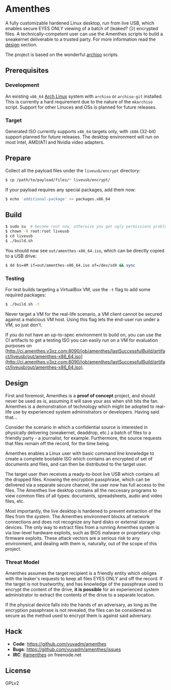 # Amenthes

A fully customizable hardened Linux desktop, run from live USB, which enables secure EYES ONLY viewing of a batch of (leaked? :smirk:) encrypted files. A technically-competent user can use the Amenthes scripts to build a sneakernet deliverable to a trusted party. For more information read the [design](#design) section.

The project is based on the wonderful [archiso](https://wiki.archlinux.org/index.php/Archiso) scripts.

## Prerequisites

### Development

An existing `x86_64` [Arch Linux](https://www.archlinux.org/) system with `archiso` or `archiso-git` installed. This is currently a hard requirement due to the nature of the `mkarchiso` script. Support for other Linuces and OSs is planned for future releases.

### Target

Generated ISO currently supports `x86_64` targets only, with `i686` (32-bit) support planned for future releases. The desktop environment will run on most Intel, AMD/ATI and Nvidia video adapters.

## Prepare

Collect all the payload files under the `liveusb/encrypt` directory:

```bash
$ cp /path/to/payload/files/* liveusb/encrypt/
```

If your payload requires any special packages, add them now:

```bash
$ echo 'additional-package' >> packages.x86_64
```

## Build

```bash
$ sudo su  # become root now, otherwise you get ugly permissions problems
$ chown -R root:root liveusb
$ cd liveusb
$ ./build.sh
```

You should now see `out/amenthes-x86_64.iso`, which can be directly copied to a USB drive:

```bash
$ dd bs=4M if=out/amenthes-x86_64.iso of=/dev/sdX && sync
```

### Testing

For test builds targeting a VirtualBox VM, use the `-t` flag to add some required packages:

```bash
$ ./build.sh -t
```

Never target a VM for the real-life scenario, a VM client cannot be secured against a malicious VM host. Using this flag lets the end-user run under a VM, so just don't.

If you do not have an up-to-spec environment to build on, you can use the CI artifacts to get a testing ISO you can easily run on a VM for evaluation purposes on [http://ci.amenthes.y3xz.com:8090/job/amenthes/lastSuccessfulBuild/artifact/liveusb/out/amenthes-x86_64.iso](http://ci.amenthes.y3xz.com:8090/job/amenthes/lastSuccessfulBuild/artifact/liveusb/out/amenthes-x86_64.iso).

## Design

First and foremost, Amenthes is a **proof of concept** project, and should never be used *as is*, assuming it will save your ass when shit hits the fan. Amenthes is a demonstration of technology which might be adopted to real-life use by experienced system administrators or developers. Having said that...

Consider the scenario in which a confidential source is interested in physically delivering (sneakernet, deaddrop, etc.) a batch of files to a friendly party - a journalist, for example. Furthermore, the source requests that files remain off the record, for the time being.

Amenthes enables a Linux user with basic command line knowledge to create a complete bootable ISO which contains an encrypted of set of documents and files, and can then be distributed to the target user.

The target user then receives a ready-to-boot live USB which contains all the dropped files. Knowing the encryption passphrase, which can be delivered via a separate secure channel, the user now has full access to the files. The Amenthes live desktop contains all the neccesary programs to view common files of all types: documents, spreadsheets, audio and video files, etc.

Most importantly, the live desktop is hardened to prevent extraction of the files from the system. The Amenthes environment blocks all network connections and does not recognize any hard disks or external storage devices. The only way to extract files from a running Amenthes system is via low-level hardware exploits, such as BIOS malware or proprietary chip firmware exploits. These attack vectors are a serious risk to any environment, and dealing with them is, naturally, out of the scope of this project.

### Threat Model

Amenthes assumes the target recipient is a friendly entity which obliges with the leaker's requests to keep all files EYES ONLY and off the record. If the target is not trustworthy, and has knowledge of the passphrase used to encrypt the content of the drive, **it is possible** for an experienced system administrator to extract the contents of the drive to a separate location.

If the physical device falls into the hands of an adversary, as long as the encryption passphrase is not revealed, the files can be considered as secure as the method used to encrypt them is against said adversary.

## Hack

 - **Code**: https://github.com/yuvadm/amenthes
 - **Bugs**: https://github.com/yuvadm/amenthes/issues
 - **IRC**: [#amenthes](https://webchat.freenode.net/?channels=amenthes) on freenode.net

## License

GPLv2
